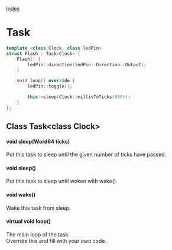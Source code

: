 [Index](../index.hpp.md#index)

# Task

```c++
template <class Clock, class ledPin>
struct Flash : Task<Clock> {
    Flash() {
        ledPin::direction(ledPin::Direction::Output);
    }

    void loop() override {
        ledPin::toggle();

        this->sleep(Clock::millisToTicks(500));
    }
};
```

## Class Task\<class Clock\>

#### void sleep(Word64 ticks)
Put this task to sleep until the given number of ticks have passed.

#### void sleep()
Put this task to sleep until woken with wake().

#### void wake()
Wake this task from sleep.

#### virtual void loop()
The main loop of the task.<br>
Override this and fill with your own code.

